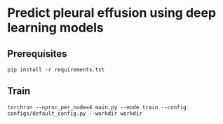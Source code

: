 # Predict pleural effusion using deep learning models

## Prerequisites

```shell
pip install -r requirements.txt
```

## Train

```shell
torchrun --nproc_per_node=4 main.py --mode train --config configs/default_config.py --workdir workdir
```
